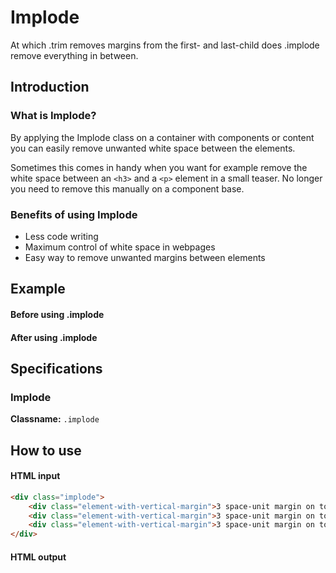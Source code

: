 # Implode

At which .trim removes margins from the first- and last-child does .implode remove everything in between. 


## Introduction

### What is Implode? 
By applying the Implode class on a container with components or content you can easily remove unwanted white space between the elements. 

Sometimes this comes in handy when you want for example remove the white space between an `<h3>` and a `<p>` element in a small teaser. No longer you need to remove this manually on a component base.  

### Benefits of using Implode
- Less code writing
- Maximum control of white space in webpages 
- Easy way to remove unwanted margins between elements


## Example

#### Before using .implode
<Utility-Implode-Implode-Before content="3 space-unit margin on top and bottom"/>

#### After using .implode
<Utility-Implode-Implode-After content="3 space-unit margin on top and bottom"/>


## Specifications
### Implode
**Classname:** `.implode`

## How to use
#### HTML input
```html
<div class="implode">
	<div class="element-with-vertical-margin">3 space-unit margin on top and bottom</div>
	<div class="element-with-vertical-margin">3 space-unit margin on top and bottom</div>
	<div class="element-with-vertical-margin">3 space-unit margin on top and bottom</div>
</div>

```
#### HTML output
<Utility-Implode-Implode-After content="3 space-unit margin on top and bottom"/>
